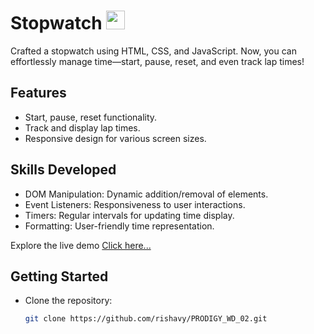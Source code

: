 # Stopwatch <img height="30px" weight="30px" src="https://cdn.iconscout.com/icon/premium/png-256-thumb/stopwatch-3701359-3089846.png?f=webp" />

Crafted a stopwatch using HTML, CSS, and JavaScript. Now, you can effortlessly manage time—start, pause, reset, and even track lap times!

## Features

- Start, pause, reset functionality.
- Track and display lap times.
- Responsive design for various screen sizes.

## Skills Developed

- DOM Manipulation: Dynamic addition/removal of elements.
- Event Listeners: Responsiveness to user interactions.
- Timers: Regular intervals for updating time display.
- Formatting: User-friendly time representation.

Explore the live demo [Click here...](https://rishavy.github.io/PRODIGY_WD_02/)

## Getting Started

- Clone the repository:

   ```bash
   git clone https://github.com/rishavy/PRODIGY_WD_02.git
